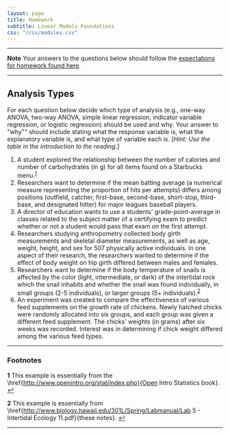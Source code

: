 ```yaml
---
layout: page
title: Homework
subtitle: Linear Models Foundations
css: "/css/modules.css"
---
```


----

<div class="alert alert-warning">
  <strong>Note</strong> Your answers to the questions below should follow the <a href="../../resources/hwformat" target="_blank">expectations for homework found here</a>.
</div>

----

## Analysis Types
For each question below decide which type of analysis (e.g., one-way ANOVA, two-way ANOVA, simple linear regression, indicator variable regression, or logistic regression) should be used and why.  Your answer to "why"" should include stating what the response variable is, what the explanatory variable is, and what type of variable each is. [*Hint: Use the table in the introduction to the reading.*]

1. A student explored the relationship between the number of calories and number of carbohydrates (in g) for all items found on a Starbucks menu.<sup id="a1">[1](#f1)</sup>
1. Researchers want to determine if the mean batting average (a numerical measure representing the proportion of hits per attempts) differs among positions (outfield, catcher, first-base, second-base, short-stop, third-base, and designated hitter) for major leagues baseball players.
1. A director of education wants to use a students' grade-point-average in classes related to the subject matter of a certifying exam to predict whether or not a student would pass that exam on the first attempt.
1. Researchers studying anthropometry collected body girth measurements and skeletal diameter measurements, as well as age, weight, height, and sex for 507 physically active individuals.  In one aspect of their research, the researchers wanted to determine if the effect of body weight on hip girth differed between males and females.
1. Researchers want to determine if the body temperature of snails is affected by the color (light, intermediate, or dark) of the intertidal rock which the snail inhabits and whether the snail was found individually, in small groups (2-5 individuals), or larger groups (5+ individuals).<sup id="a2">[2](#f2)</sup>
1. An experiment was created to compare the effectiveness of various feed supplements on the growth rate of chickens.  Newly hatched chicks were randomly allocated into six groups, and each group was given a different feed supplement.  The chicks' weights (in grams) after six weeks was recorded.  Interest was in determining if chick weight differed among the various feed types.

----

### Footnotes

<b id="f1">1</b> This example is essentially from the \href{http://www.openintro.org/stat/index.php}{Open Intro Statistics book}. [↩](#a1)

<b id="f2">2</b> This example is essentially from \href{http://www.biology.hawaii.edu/301L/Spring/Labmanual/Lab 5 - Intertidal Ecology 11.pdf}{these notes}. [↩](#a2)

----
